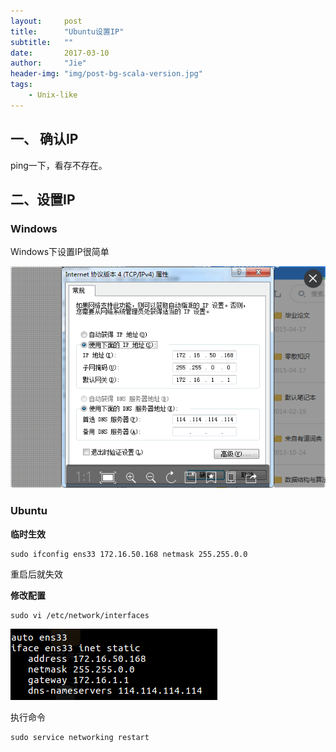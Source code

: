 ```yaml
---
layout:     post
title:      "Ubuntu设置IP"
subtitle:   ""
date:       2017-03-10
author:     "Jie"
header-img: "img/post-bg-scala-version.jpg"
tags:
    - Unix-like
---
```


## 一、 确认IP
ping一下，看存不存在。

## 二、设置IP

### Windows
Windows下设置IP很简单

![Windows-DNS](img/post/2017-03-10-1/windows-dns.png)

### Ubuntu

**临时生效**
```
sudo ifconfig ens33 172.16.50.168 netmask 255.255.0.0
```

重启后就失效

**修改配置**
```
sudo vi /etc/network/interfaces
```
![Setting](img/post/2017-03-10-1/02.png)

执行命令
```
sudo service networking restart
```